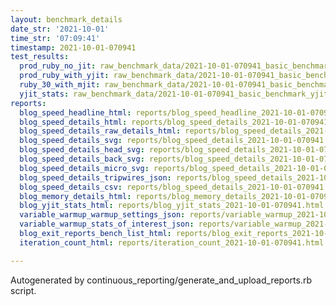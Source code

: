 ```yaml
---
layout: benchmark_details
date_str: '2021-10-01'
time_str: '07:09:41'
timestamp: 2021-10-01-070941
test_results:
  prod_ruby_no_jit: raw_benchmark_data/2021-10-01-070941_basic_benchmark_prod_ruby_no_jit.json
  prod_ruby_with_yjit: raw_benchmark_data/2021-10-01-070941_basic_benchmark_prod_ruby_with_yjit.json
  ruby_30_with_mjit: raw_benchmark_data/2021-10-01-070941_basic_benchmark_ruby_30_with_mjit.json
  yjit_stats: raw_benchmark_data/2021-10-01-070941_basic_benchmark_yjit_stats.json
reports:
  blog_speed_headline_html: reports/blog_speed_headline_2021-10-01-070941.html
  blog_speed_details_html: reports/blog_speed_details_2021-10-01-070941.html
  blog_speed_details_raw_details_html: reports/blog_speed_details_2021-10-01-070941.raw_details.html
  blog_speed_details_svg: reports/blog_speed_details_2021-10-01-070941.svg
  blog_speed_details_head_svg: reports/blog_speed_details_2021-10-01-070941.head.svg
  blog_speed_details_back_svg: reports/blog_speed_details_2021-10-01-070941.back.svg
  blog_speed_details_micro_svg: reports/blog_speed_details_2021-10-01-070941.micro.svg
  blog_speed_details_tripwires_json: reports/blog_speed_details_2021-10-01-070941.tripwires.json
  blog_speed_details_csv: reports/blog_speed_details_2021-10-01-070941.csv
  blog_memory_details_html: reports/blog_memory_details_2021-10-01-070941.html
  blog_yjit_stats_html: reports/blog_yjit_stats_2021-10-01-070941.html
  variable_warmup_warmup_settings_json: reports/variable_warmup_2021-10-01-070941.warmup_settings.json
  variable_warmup_stats_of_interest_json: reports/variable_warmup_2021-10-01-070941.stats_of_interest.json
  blog_exit_reports_bench_list_html: reports/blog_exit_reports_2021-10-01-070941.bench_list.html
  iteration_count_html: reports/iteration_count_2021-10-01-070941.html

---
```

Autogenerated by continuous_reporting/generate_and_upload_reports.rb script.
